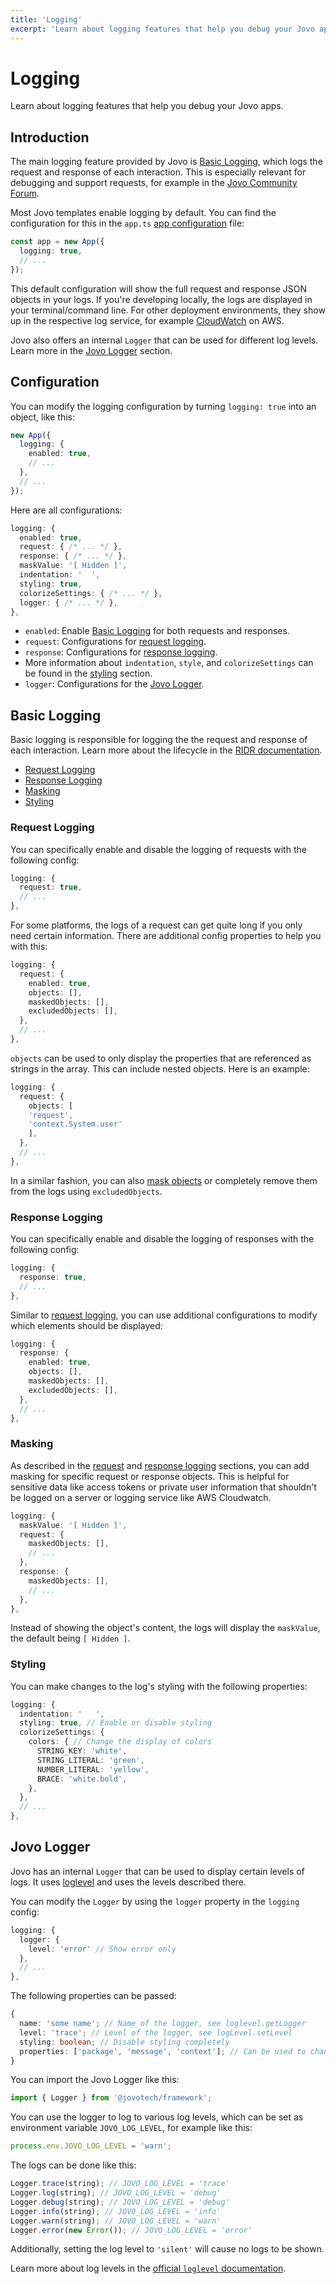 ```yaml
---
title: 'Logging'
excerpt: 'Learn about logging features that help you debug your Jovo apps.'
---
```


# Logging

Learn about logging features that help you debug your Jovo apps.

## Introduction

The main logging feature provided by Jovo is [Basic Logging](#basic-logging), which logs the request and response of each interaction. This is especially relevant for debugging and support requests, for example in the [Jovo Community Forum](https://community.jovo.tech/).

Most Jovo templates enable logging by default. You can find the configuration for this in the `app.ts` [app configuration](./app-config.md) file:

```typescript
const app = new App({
  logging: true,
  // ...
});
```

This default configuration will show the full request and response JSON objects in your logs. If you're developing locally, the logs are displayed in your terminal/command line. For other deployment environments, they show up in the respective log service, for example [CloudWatch](https://docs.aws.amazon.com/AmazonCloudWatch/latest/logs/WhatIsCloudWatchLogs.html) on AWS.

Jovo also offers an internal `Logger` that can be used for different log levels. Learn more in the [Jovo Logger](#jovo-logger) section.

## Configuration

You can modify the logging configuration by turning `logging: true` into an object, like this:

```typescript
new App({
  logging: {
    enabled: true,
    // ...
  },
  // ...
});
```

Here are all configurations:

```typescript
logging: {
  enabled: true,
  request: { /* ... */ },
  response: { /* ... */ },
  maskValue: '[ Hidden ]',
  indentation: '  ',
  styling: true,
  colorizeSettings: { /* ... */ },
  logger: { /* ... */ },
},
```

- `enabled`: Enable [Basic Logging](#basic-logging) for both requests and responses.
- `request`: Configurations for [request logging](#request-logging).
- `response`: Configurations for [response logging](#response-logging).
- More information about `indentation`, `style`, and `colorizeSettings` can be found in the [styling](#styling) section.
- `logger`: Configurations for the [Jovo Logger](#jovo-logger).

## Basic Logging

Basic logging is responsible for logging the the request and response of each interaction. Learn more about the lifecycle in the [RIDR documentation](./ridr-lifecycle.md).

- [Request Logging](#request-logging)
- [Response Logging](#response-logging)
- [Masking](#masking)
- [Styling](#styling)

### Request Logging

You can specifically enable and disable the logging of requests with the following config:

```typescript
logging: {
  request: true,
  // ...
},
```

For some platforms, the logs of a request can get quite long if you only need certain information. There are additional config properties to help you with this:

```typescript
logging: {
  request: {
    enabled: true,
    objects: [],
    maskedObjects: [],
    excludedObjects: [],
  },
  // ...
},
```

`objects` can be used to only display the properties that are referenced as strings in the array. This can include nested objects. Here is an example:

```typescript
logging: {
  request: {
    objects: [
    'request',
    'context.System.user'
    ],
  },
  // ...
},
```

In a similar fashion, you can also [mask objects](#masking) or completely remove them from the logs using `excludedObjects`.

### Response Logging

You can specifically enable and disable the logging of responses with the following config:

```typescript
logging: {
  response: true,
  // ...
},
```

Similar to [request logging](#request-logging), you can use additional configurations to modify which elements should be displayed:

```typescript
logging: {
  response: {
    enabled: true,
    objects: [],
    maskedObjects: [],
    excludedObjects: [],
  },
  // ...
},
```

### Masking

As described in the [request](#request-logging) and [response logging](#response-logging) sections, you can add masking for specific request or response objects. This is helpful for sensitive data like access tokens or private user information that shouldn't be logged on a server or logging service like AWS Cloudwatch.

```typescript
logging: {
  maskValue: '[ Hidden ]',
  request: {
    maskedObjects: [],
    // ...
  },
  response: {
    maskedObjects: [],
    // ...
  },
},
```

Instead of showing the object's content, the logs will display the `maskValue`, the default being `[ Hidden ]`.

### Styling

You can make changes to the log's styling with the following properties:

```typescript
logging: {
  indentation: '   ',
  styling: true, // Enable or disable styling
  colorizeSettings: {
    colors: { // Change the display of colors
      STRING_KEY: 'white',
      STRING_LITERAL: 'green',
      NUMBER_LITERAL: 'yellow',
      BRACE: 'white.bold',
    },
  },
  // ...
},
```

## Jovo Logger

Jovo has an internal `Logger` that can be used to display certain levels of logs. It uses [loglevel](https://github.com/pimterry/loglevel) and uses the levels described there.

You can modify the `Logger` by using the `logger` property in the `logging` config:

```typescript
logging: {
  logger: {
    level: 'error' // Show error only
  },
  // ...
},
```

The following properties can be passed:

```typescript
{
  name: 'some name'; // Name of the logger, see loglevel.getLogger
  level: 'trace'; // Level of the logger, see logLevel.setLevel
  styling: boolean; // Disable styling completely 
  properties: ['package', 'message', 'context']; // Can be used to change order of properties that are displayed or even omit some
}
```

You can import the Jovo Logger like this:

```typescript
import { Logger } from '@jovotech/framework';
```

You can use the logger to log to various log levels, which can be set as environment variable `JOVO_LOG_LEVEL`, for example like this:

```typescript
process.env.JOVO_LOG_LEVEL = 'warn';
```

The logs can be done like this:

```typescript
Logger.trace(string); // JOVO_LOG_LEVEL = 'trace'
Logger.log(string); // JOVO_LOG_LEVEL = 'debug'
Logger.debug(string); // JOVO_LOG_LEVEL = 'debug'
Logger.info(string); // JOVO_LOG_LEVEL = 'info'
Logger.warn(string); // JOVO_LOG_LEVEL = 'warn'
Logger.error(new Error()); // JOVO_LOG_LEVEL = 'error'
```

Additionally, setting the log level to `'silent'` will cause no logs to be shown.

Learn more about log levels in the [official `loglevel` documentation](https://github.com/pimterry/loglevel#documentation).
